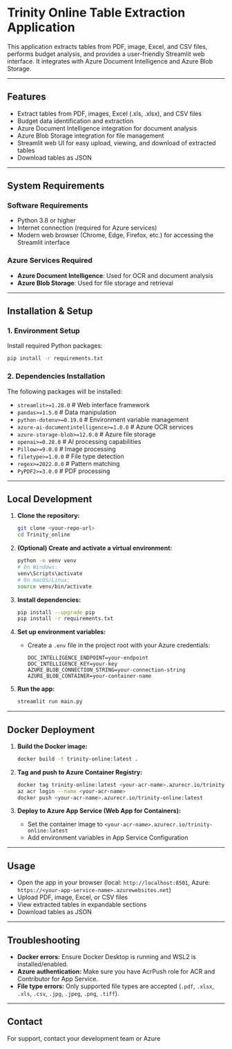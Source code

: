 # Trinity Online Table Extraction Application

This application extracts tables from PDF, image, Excel, and CSV files, performs budget analysis, and provides a user-friendly Streamlit web interface. It integrates with Azure Document Intelligence and Azure Blob Storage.

---

## Features

- Extract tables from PDF, images, Excel (.xls, .xlsx), and CSV files
- Budget data identification and extraction
- Azure Document Intelligence integration for document analysis
- Azure Blob Storage integration for file management
- Streamlit web UI for easy upload, viewing, and download of extracted tables
- Download tables as JSON

---


## System Requirements

### Software Requirements
- Python 3.8 or higher
- Internet connection (required for Azure services)
- Modern web browser (Chrome, Edge, Firefox, etc.) for accessing the Streamlit interface

### Azure Services Required
- **Azure Document Intelligence**: Used for OCR and document analysis
- **Azure Blob Storage**: Used for file storage and retrieval

---

## Installation & Setup

### 1. Environment Setup

Install required Python packages:
```sh
pip install -r requirements.txt
```

### 2. Dependencies Installation

The following packages will be installed:

- `streamlit>=1.28.0`          # Web interface framework
- `pandas>=1.5.0`              # Data manipulation
- `python-dotenv>=0.19.0`      # Environment variable management
- `azure-ai-documentintelligence>=1.0.0`  # Azure OCR services
- `azure-storage-blob>=12.0.0` # Azure file storage
- `openai>=0.28.0`             # AI processing capabilities
- `Pillow>=9.0.0`              # Image processing
- `filetype>=1.0.0`            # File type detection
- `regex>=2022.0.0`            # Pattern matching
- `PyPDF2>=3.0.0`              # PDF processing

---

## Local Development

1. **Clone the repository:**
   ```sh
   git clone <your-repo-url>
   cd Trinity_online
   ```

2. **(Optional) Create and activate a virtual environment:**
   ```sh
   python -m venv venv
   # On Windows:
   venv\Scripts\activate
   # On macOS/Linux:
   source venv/bin/activate
   ```

3. **Install dependencies:**
   ```sh
   pip install --upgrade pip
   pip install -r requirements.txt
   ```

4. **Set up environment variables:**
   - Create a `.env` file in the project root with your Azure credentials:
     ```
     DOC_INTELLIGENCE_ENDPOINT=your-endpoint
     DOC_INTELLIGENCE_KEY=your-key
     AZURE_BLOB_CONNECTION_STRING=your-connection-string
     AZURE_BLOB_CONTAINER=your-container-name
     ```

5. **Run the app:**
   ```sh
   streamlit run main.py
   ```

---

## Docker Deployment

1. **Build the Docker image:**
   ```sh
   docker build -t trinity-online:latest .
   ```

2. **Tag and push to Azure Container Registry:**
   ```sh
   docker tag trinity-online:latest <your-acr-name>.azurecr.io/trinity-online:latest
   az acr login --name <your-acr-name>
   docker push <your-acr-name>.azurecr.io/trinity-online:latest
   ```

3. **Deploy to Azure App Service (Web App for Containers):**
   - Set the container image to `<your-acr-name>.azurecr.io/trinity-online:latest`
   - Add environment variables in App Service Configuration

---

## Usage

- Open the app in your browser (local: `http://localhost:8501`, Azure: `https://<your-app-service-name>.azurewebsites.net`)
- Upload PDF, image, Excel, or CSV files
- View extracted tables in expandable sections
- Download tables as JSON

---

## Troubleshooting

- **Docker errors:** Ensure Docker Desktop is running and WSL2 is installed/enabled.
- **Azure authentication:** Make sure you have AcrPush role for ACR and Contributor for App Service.
- **File type errors:** Only supported file types are accepted (`.pdf`, `.xlsx`, `.xls`, `.csv`, `.jpg`, `.jpeg`, `.png`, `.tiff`).

---

## Contact

For support, contact your development team or Azure

